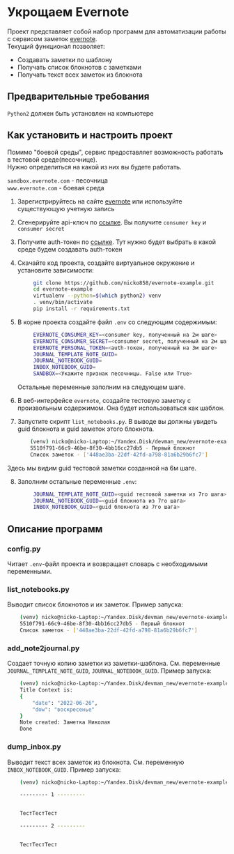# Укрощаем Evernote

Проект представляет собой набор программ для автоматизации работы с сервисом заметок [evernote](https://evernote.com/intl/ru).  
Текущий функционал позволяет:
 - Создавать заметки по шаблону
 - Получать список блокнотов с заметками
 - Получать текст всех заметок из блокнота

## Предварительные требования

`Python2` должен быть установлен на компьютере 

## Как установить и настроить проект

Помимо "боевой среды", сервис предоставляет возможность работать в тестовой среде(песочнице).  
Нужно определиться на какой из них вы будете работать.

`sandbox.evernote.com` - песочница  
`www.evernote.com` - боевая среда

1) Зарегистрируйтесь на сайте [evernote](https://evernote.com/intl/ru) или используйте существующую учетную запись
2) Сгенерируйте api-ключ по [ссылке](https://dev.evernote.com/#apikey). Вы получите `consumer key` и `consumer secret` 
3) Получите auth-токен по [ссылке](https://dev.evernote.com/get-token/). Тут нужно будет выбрать в какой среде будем создавать auth-токен

4) Скачайте код проекта, создайте виртуальное окружение и установите зависимости:
   
   ```bash
        git clone https://github.com/nicko858/evernote-example.git
        cd evernote-example
        virtualenv --python=$(which python2) venv
        . venv/bin/activate
        pip install -r requirements.txt
   ```
5) В корне проекта создайте файл `.env` со следующим содержимым:  
   
   ```bash
        EVERNOTE_CONSUMER_KEY=<consumer key, полученный на 2м шаге>
        EVERNOTE_CONSUMER_SECRET=<consumer secret, полученный на 2м шаге>
        EVERNOTE_PERSONAL_TOKEN=<auth-токен, полученный на 3м шаге>
        JOURNAL_TEMPLATE_NOTE_GUID=
        JOURNAL_NOTEBOOK_GUID=
        INBOX_NOTEBOOK_GUID=
        SANDBOX=<Укажите признак песочницы. False или True>
   ```
   Остальные переменные заполним на следующем шаге.

6) В веб-интерфейсе `evernote`, создайте тестовую заметку с произвольным содержимом. Она будет использоваться как шаблон.
   
7) Запустите скрипт `list_notebooks.py`. В выводе вы должны увидеть guid блокнота и guid заметок этого блокнота. 
   
    ```bash
        (venv) nicko@nicko-Laptop:~/Yandex.Disk/devman_new/evernote-example$ python list_notebooks.py 
        5510f791-66c9-46be-8f30-4bb16cc27db5 - Первый блокнот
        Список заметок - ['448ae3ba-22df-42fd-a798-81a6b29b6fc7']
    ```
Здесь мы видим guid тестовой заметки созданной на 6м шаге.

8) Заполним остальные переменные `.env`:
   
   ```bash
        JOURNAL_TEMPLATE_NOTE_GUID=<guid тестовой заметки из 7го шага>
        JOURNAL_NOTEBOOK_GUID=<guid блокнота из 7го шага>
        INBOX_NOTEBOOK_GUID=<guid блокнота из 7го шага>
   ```

## Описание программ

### config.py

Читает `.env`-файл проекта и возвращает словарь с необходимыми переменными.


### list_notebooks.py

Выводит список блокнотов и их заметок. Пример запуска:  

```bash
    (venv) nicko@nicko-Laptop:~/Yandex.Disk/devman_new/evernote-example$ python list_notebooks.py 
    5510f791-66c9-46be-8f30-4bb16cc27db5 - Первый блокнот
    Список заметок - ['448ae3ba-22df-42fd-a798-81a6b29b6fc7']
```

### add_note2journal.py

Создает точную копию заметки из заметки-шаблона. См. переменные `JOURNAL_TEMPLATE_NOTE_GUID`, `JOURNAL_NOTEBOOK_GUID`. Пример запуска: 

```bash
    (venv) nicko@nicko-Laptop:~/Yandex.Disk/devman_new/evernote-example$ python add_note2journal.py 
    Title Context is:
    {
        "date": "2022-06-26", 
        "dow": "воскресенье"
    }
    Note created: Заметка Николая
    Done
```

### dump_inbox.py

Выводит текст всех заметок из блокнота. См. переменную `INBOX_NOTEBOOK_GUID`. Пример запуска:

```bash
    (venv) nicko@nicko-Laptop:~/Yandex.Disk/devman_new/evernote-example$ python dump_inbox.py 

    --------- 1 ---------


    ТестТестТест

    --------- 2 ---------


    ТестТестТест

```